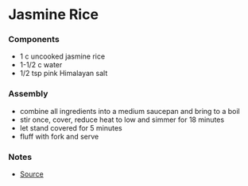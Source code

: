 # Jasmine Rice

### Components

* 1 c uncooked jasmine rice
* 1-1/2 c water
* 1/2 tsp pink Himalayan salt

### Assembly
* combine all ingredients into a medium saucepan and bring to a boil
* stir once, cover, reduce heat to low and simmer for 18 minutes
* let stand covered for 5 minutes
* fluff with fork and serve

### Notes
* [Source]

[Source]: http://www.realsimple.com/food-recipes/browse-all-recipes/perfect-jasmine-rice
